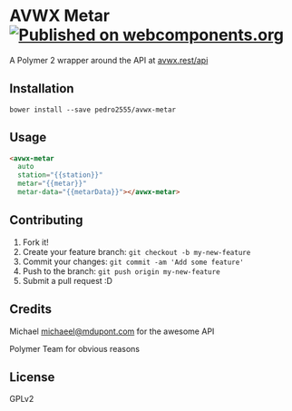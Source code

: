 # AVWX Metar [![Published on webcomponents.org](https://img.shields.io/badge/webcomponents.org-published-blue.svg)](https://www.webcomponents.org/element/pedro2555/avwx-metar)

A Polymer 2 wrapper around the API at [avwx.rest/api](https://avwx.rest)

## Installation

`bower install --save pedro2555/avwx-metar`

## Usage

```html
<avwx-metar
  auto
  station="{{station}}"
  metar="{{metar}}"
  metar-data="{{metarData}}"></avwx-metar>
```
## Contributing

1. Fork it!
2. Create your feature branch: `git checkout -b my-new-feature`
3. Commit your changes: `git commit -am 'Add some feature'`
4. Push to the branch: `git push origin my-new-feature`
5. Submit a pull request :D

## Credits

Michael <michaeel@mdupont.com> for the awesome API

Polymer Team for obvious reasons

## License

GPLv2
